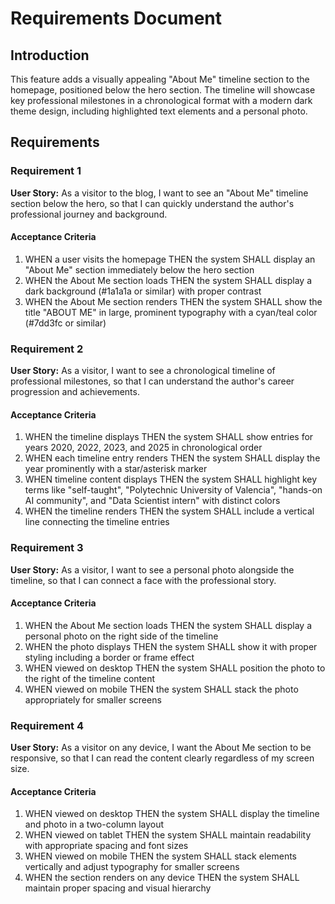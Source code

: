 # Requirements Document

## Introduction

This feature adds a visually appealing "About Me" timeline section to the homepage, positioned below the hero section. The timeline will showcase key professional milestones in a chronological format with a modern dark theme design, including highlighted text elements and a personal photo.

## Requirements

### Requirement 1

**User Story:** As a visitor to the blog, I want to see an "About Me" timeline section below the hero, so that I can quickly understand the author's professional journey and background.

#### Acceptance Criteria

1. WHEN a user visits the homepage THEN the system SHALL display an "About Me" section immediately below the hero section
2. WHEN the About Me section loads THEN the system SHALL display a dark background (#1a1a1a or similar) with proper contrast
3. WHEN the About Me section renders THEN the system SHALL show the title "ABOUT ME" in large, prominent typography with a cyan/teal color (#7dd3fc or similar)

### Requirement 2

**User Story:** As a visitor, I want to see a chronological timeline of professional milestones, so that I can understand the author's career progression and achievements.

#### Acceptance Criteria

1. WHEN the timeline displays THEN the system SHALL show entries for years 2020, 2022, 2023, and 2025 in chronological order
2. WHEN each timeline entry renders THEN the system SHALL display the year prominently with a star/asterisk marker
3. WHEN timeline content displays THEN the system SHALL highlight key terms like "self-taught", "Polytechnic University of Valencia", "hands-on AI community", and "Data Scientist intern" with distinct colors
4. WHEN the timeline renders THEN the system SHALL include a vertical line connecting the timeline entries

### Requirement 3

**User Story:** As a visitor, I want to see a personal photo alongside the timeline, so that I can connect a face with the professional story.

#### Acceptance Criteria

1. WHEN the About Me section loads THEN the system SHALL display a personal photo on the right side of the timeline
2. WHEN the photo displays THEN the system SHALL show it with proper styling including a border or frame effect
3. WHEN viewed on desktop THEN the system SHALL position the photo to the right of the timeline content
4. WHEN viewed on mobile THEN the system SHALL stack the photo appropriately for smaller screens

### Requirement 4

**User Story:** As a visitor on any device, I want the About Me section to be responsive, so that I can read the content clearly regardless of my screen size.

#### Acceptance Criteria

1. WHEN viewed on desktop THEN the system SHALL display the timeline and photo in a two-column layout
2. WHEN viewed on tablet THEN the system SHALL maintain readability with appropriate spacing and font sizes
3. WHEN viewed on mobile THEN the system SHALL stack elements vertically and adjust typography for smaller screens
4. WHEN the section renders on any device THEN the system SHALL maintain proper spacing and visual hierarchy